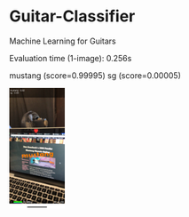 # Guitar-Classifier
Machine Learning for Guitars


Evaluation time (1-image): 0.256s

mustang (score=0.99995)
sg (score=0.00005)



<img src="IMG_1E31BD83DA24-1.jpeg" width="100">
